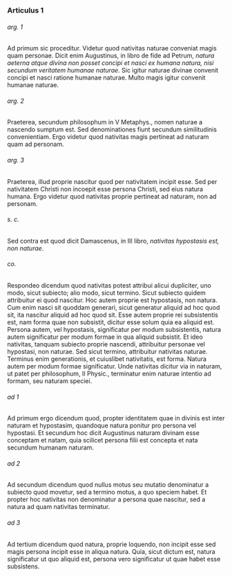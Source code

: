 ### Articulus 1

###### arg. 1
Ad primum sic proceditur. Videtur quod nativitas naturae conveniat magis quam personae. Dicit enim Augustinus, in libro de fide ad Petrum, *natura aeterna atque divina non posset concipi et nasci ex humana natura, nisi secundum veritatem humanae naturae*. Sic igitur naturae divinae convenit concipi et nasci ratione humanae naturae. Multo magis igitur convenit humanae naturae.

###### arg. 2
Praeterea, secundum philosophum in V Metaphys., nomen naturae a nascendo sumptum est. Sed denominationes fiunt secundum similitudinis convenientiam. Ergo videtur quod nativitas magis pertineat ad naturam quam ad personam.

###### arg. 3
Praeterea, illud proprie nascitur quod per nativitatem incipit esse. Sed per nativitatem Christi non incoepit esse persona Christi, sed eius natura humana. Ergo videtur quod nativitas proprie pertineat ad naturam, non ad personam.

###### s. c.
Sed contra est quod dicit Damascenus, in III libro, *nativitas hypostasis est, non naturae*.

###### co.
Respondeo dicendum quod nativitas potest attribui alicui dupliciter, uno modo, sicut subiecto; alio modo, sicut termino. Sicut subiecto quidem attribuitur ei quod nascitur. Hoc autem proprie est hypostasis, non natura. Cum enim nasci sit quoddam generari, sicut generatur aliquid ad hoc quod sit, ita nascitur aliquid ad hoc quod sit. Esse autem proprie rei subsistentis est, nam forma quae non subsistit, dicitur esse solum quia ea aliquid est. Persona autem, vel hypostasis, significatur per modum subsistentis, natura autem significatur per modum formae in qua aliquid subsistit. Et ideo nativitas, tanquam subiecto proprie nascendi, attribuitur personae vel hypostasi, non naturae. Sed sicut termino, attribuitur nativitas naturae. Terminus enim generationis, et cuiuslibet nativitatis, est forma. Natura autem per modum formae significatur. Unde nativitas dicitur via in naturam, ut patet per philosophum, II Physic., terminatur enim naturae intentio ad formam, seu naturam speciei.

###### ad 1
Ad primum ergo dicendum quod, propter identitatem quae in divinis est inter naturam et hypostasim, quandoque natura ponitur pro persona vel hypostasi. Et secundum hoc dicit Augustinus naturam divinam esse conceptam et natam, quia scilicet persona filii est concepta et nata secundum humanam naturam.

###### ad 2
Ad secundum dicendum quod nullus motus seu mutatio denominatur a subiecto quod movetur, sed a termino motus, a quo speciem habet. Et propter hoc nativitas non denominatur a persona quae nascitur, sed a natura ad quam nativitas terminatur.

###### ad 3
Ad tertium dicendum quod natura, proprie loquendo, non incipit esse sed magis persona incipit esse in aliqua natura. Quia, sicut dictum est, natura significatur ut quo aliquid est, persona vero significatur ut quae habet esse subsistens.

